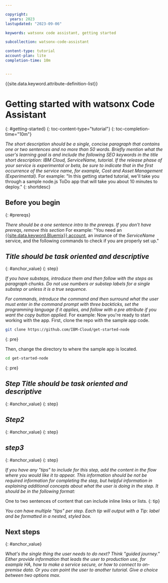 ```yaml
---

copyright:
  years: 2023
lastupdated: "2023-09-06"

keywords: watsonx code assistant, getting started

subcollection: watsonx-code-assistant

content-type: tutorial
account-plan: lite
completion-time: 10m


---
```


{{site.data.keyword.attribute-definition-list}}

# Getting started with watsonx Code Assistant
{: #getting-started}
{: toc-content-type="tutorial"}
{: toc-completion-time="10m"}

<!-- The title of your H1 should be Getting started with Watson Code Assistant, where Watson Code Assistant is the non-trademarked short version keyref. -->

<!-- The goal should be a tutorial of 10 minutes or less. -->

_The short description should be a single, concise paragraph that contains one or two sentences and no more than 50 words. Briefly mention what the user's learning goal is and include the following SEO keywords in the title short description: IBM Cloud, ServiceName, tutorial. If the release phase of your service is experimental or beta, be sure to indicate that in the first occurrence of the service name, for example, Cost and Asset Management (Experimental)._ For example: "In this getting started tutorial, we'll take you through a sample node.js ToDo app that will take you about 10 minutes to deploy."
{: shortdesc}

## Before you begin
{: #prereqs}

_There should be a one sentence intro to the prereqs. If you don't have prereqs, remove this section_ For example: "You need an [{{site.data.keyword.Bluemix}} account](https://cloud.ibm.com/registration/), an instance of the _ServiceName_ service, and the following commands to check if you are properly set up."

<!-- For each step in your tutorial, add an H2 section. The title should be task-oriented and descriptive. Recommendation is no more than 9 steps. -->

## _Title should be task oriented and descriptive_
{: #anchor_value}
{: step}

<!-- Introduce each major step with a description of what it will accomplish. If there are sequential substeps, use an ordered list for each substep. Don't include the step number. -->

_If you have substeps, introduce them and then follow with the steps as paragraph chunks. Do not use numbers or substep labels for a single substep or unless it is a true sequence._

_For commands, introduce the command and then surround what the user must enter in the command prompt with three backticks, set the programming language if it applies, and follow with a pre attribute if you want the copy button applied._ For example:
Now you're ready to start working with the app. First, clone the repo with the sample app code.

   ```sh
   git clone https://github.com/IBM-Cloud/get-started-node
   ```
   {: pre}

   Then, change the directory to where the sample app is located.

   ```sh
   cd get-started-node
   ```
   {: pre}

## _Step Title should be task oriented and descriptive_
{: #anchor_value}
{: step}

## _Step2_
{: #anchor_value}
{: step}

## _step3_
{: #anchor_value}
{: step}

_If you have any "tips" to include for this step, add the content in the flow where you would like it to appear. This information should be not be required information for completing the step, but helpful information in explaining additional concepts about what the user is doing in the step. It should be in the following format:_

One to two sentences of content that can include inline links or lists.
{: tip}

_You can have multiple "tips" per step. Each tip will output with a _Tip:_ label and be formatted in a nested, styled box._

## Next steps
{: #anchor_value}

_What's the single thing the user needs to do next? Think "guided journey." Either provide information that leads the user to production use, for example HA, how to make a service secure, or how to connect to on-premise data. Or you can point the user to another tutorial. Give a choice between two options max._

